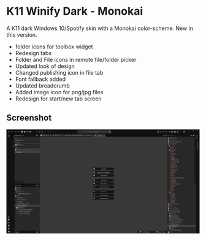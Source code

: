 # K11 Winify Dark - Monokai
A K11 dark Windows 10/Spotify skin with a Monokai color-scheme.
New in this version.

 * folder icons for toolbox widget
 * Redesign tabs
 * Folder and File icons in remote file/folder picker
 * Updated look of design
 * Changed publishing icon in file tab
 * Font fallback added
 * Updated breadcrumb
 * Added image icon for png/jpg files
 * Redesign for start/new tab screen
 
## Screenshot

![screenshot](screenshot.jpg)
